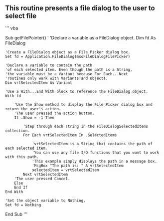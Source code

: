 This routine presents a file dialog to the user to select file
---------------------------------------------------------------

''' vba

Sub getFilePointer() '
    'Declare a variable as a FileDialog object.
    Dim fd As FileDialog

    'Create a FileDialog object as a File Picker dialog box.
    Set fd = Application.FileDialog(msoFileDialogFilePicker)

    'Declare a variable to contain the path
    'of each selected item. Even though the path is a String,
    'the variable must be a Variant because For Each...Next
    'routines only work with Variants and Objects.
    Dim vrtSelectedItem As Variant

    'Use a With...End With block to reference the FileDialog object.
    With fd

        'Use the Show method to display the File Picker dialog box and return the user's action.
        'The user pressed the action button.
        If .Show = -1 Then

            'Step through each string in the FileDialogSelectedItems collection.
            For Each vrtSelectedItem In .SelectedItems

                'vrtSelectedItem is a String that contains the path of each selected item.
                'You can use any file I/O functions that you want to work with this path.
                'This example simply displays the path in a message box.
                'MsgBox "The path is: " & vrtSelectedItem
                selectedItem = vrtSelectedItem
            Next vrtSelectedItem
        'The user pressed Cancel.
        Else
        End If
    End With

    'Set the object variable to Nothing.
    Set fd = Nothing

End Sub
'''
